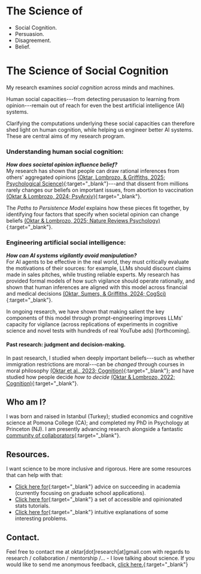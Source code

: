 <div class="content hideonphone">
  <div class="content__container">
    <h1 class="content__container__text">
      The Science of
    </h1>
    <ul class="content__container__list">
     <li class="content__container__list__item">Social Cognition.</li>
      <li class="content__container__list__item">Persuasion.</li>
      <li class="content__container__list__item">Disagreement.</li>
      <li class="content__container__list__item">Belief.</li>
    </ul>
  </div>
</div>
<div class="hideonpc">
  <h1> The Science of Social Cognition</h1>
</div>
My research examines <i>social cognition</i> across minds and machines. 

Human social capacities---from detecting perusasion to learning from opinion---remain out of reach for even the best artificial intelligence (AI) systems. 

Clarifying the computations underlying these social capacities can therefore shed light on human cognition, while helping us engineer better AI systems. These are central aims of my research program.

### Understanding human social cognition:
**_How does societal opinion influence belief?_**<br>
My research has shown that people can draw rational inferences from others' aggregated opinions [(Oktar, Lombrozo, & Griffiths, 2025; Psychological Science)](./assets/papers/Oktar_Learning_From_Aggregated_Opinion.pdf){:target="_blank"}---and that dissent from millions rarely changes our beliefs on important issues, from abortion to vaccination [(Oktar & Lombrozo, 2024; PsyArxiv)](https://osf.io/preprints/psyarxiv/9t6va){:target="_blank"}. 

The _Paths to Persistence Model_ explains how these pieces fit together, by identifying four factors that specify when societal opinion can change beliefs [(Oktar & Lombrozo, 2025; Nature Reviews Psychology)](./assets/papers/Oktar_How_Aggregated_Opinions_Shape_Beliefs.pdf){:target="_blank"}.

<!-- <img src="https://keremoktar.com/assets/images/natrevpsy_cover.png" alt="cover_article" > -->

### Engineering artificial social intelligence:
**_How can AI systems vigilantly avoid manipulation?_**<br>
For AI agents to be effective in the real world, they must critically evaluate the motivations of their sources: for example, LLMs should discount claims made in sales pitches, while trusting reliable experts. My research has provided formal models of how such vigilance should operate rationally, and shown that human inferences are aligned with this model across financial and medical decisions [(Oktar, Sumers, & Griffiths, 2024; CogSci)](https://escholarship.org/uc/item/3kv0c8b7#main){:target="_blank"}. 

In ongoing research, we have shown that making salient the key components of this model through prompt-engineering improves LLMs' capacity for vigilance (across replications of experiments in cognitive science and novel tests with hundreds of real YouTube ads) [forthcoming]. 

#### Past research: judgment and decision-making.
In past research, I studied when deeply important beliefs---such as whether immigration restrictions are moral---can be _changed_ through courses in moral philosophy [(Oktar et al., 2023; Cognition)](https://doi.org/10.1016/j.cognition.2023.105434){:target="_blank"}; and have studied how people decide _how to decide_ [(Oktar & Lombrozo, 2022; Cognition)](https://www.sciencedirect.com/science/article/pii/S0010027722000099){:target="_blank"}.

<!-- [Click here](./other-research.md) for other areas of my research. -->

## Who am I?
I was born and raised in Istanbul (Turkey); studied economics and cognitive science at Pomona College (CA); and completed my PhD in Psychology at Princeton (NJ). I am presently advancing research alongside a fantastic [community of collaborators](./collaborators.md){:target="_blank"}.

## Resources.
I want science to be more inclusive and rigorous. Here are some resources that can help with that:
- [Click here for](/advice.md){:target="_blank"} advice on succeeding in academia (currently focusing on graduate school applications). 
- [Click here for](/stats.md){:target="_blank"} a set of accessible and opinionated stats tutorials. 
- [Click here for](/intuition.md){:target="_blank"} intuitive explanations of some interesting problems.
<!-- - If you are here for my database of controversial issues: [Clicking here will take you to a JSON formatted list.](https://github.com/keremoktar/disagreement_statsampling/blob/main/issues.js){:target="_blank"}
-->
  
## Contact.
Feel free to contact me at oktar[dot]research[at]gmail.com with regards to research / collaboration / mentorship /... - I love talking about science. If you would like to send me anonymous feedback, [click here.](https://docs.google.com/forms/d/1t2G5ZI214eO0Qs7lT00XGp47SAOlQRsedRkwc87SUnY){:target="_blank"}
